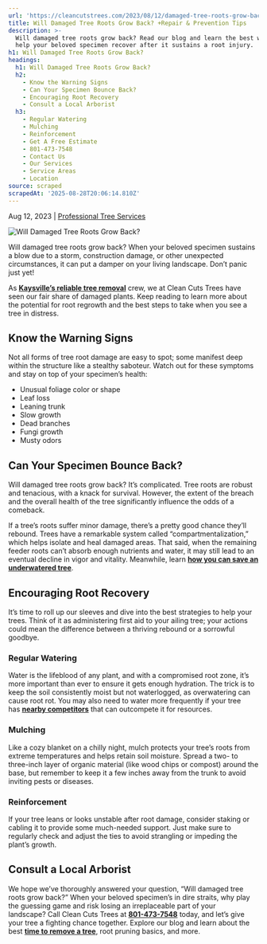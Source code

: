 ```yaml
---
url: 'https://cleancutstrees.com/2023/08/12/damaged-tree-roots-grow-back/'
title: Will Damaged Tree Roots Grow Back? +Repair & Prevention Tips
description: >-
  Will damaged tree roots grow back? Read our blog and learn the best ways to
  help your beloved specimen recover after it sustains a root injury.
h1: Will Damaged Tree Roots Grow Back?
headings:
  h1: Will Damaged Tree Roots Grow Back?
  h2:
    - Know the Warning Signs
    - Can Your Specimen Bounce Back?
    - Encouraging Root Recovery
    - Consult a Local Arborist
  h3:
    - Regular Watering
    - Mulching
    - Reinforcement
    - Get A Free Estimate
    - 801-473-7548
    - Contact Us
    - Our Services
    - Service Areas
    - Location
source: scraped
scrapedAt: '2025-08-28T20:06:14.810Z'
---
```

Aug 12, 2023 | [Professional Tree Services](https://cleancutstrees.com/category/professional-tree-services/)

![Will Damaged Tree Roots Grow Back?](./assets/8d2b5259fed6934f4c2a36fe18c8f0b11c58766b.jpg)

Will damaged tree roots grow back? When your beloved specimen sustains a blow due to a storm, construction damage, or other unexpected circumstances, it can put a damper on your living landscape. Don’t panic just yet!

As [**Kaysville’s reliable tree removal**](https://cleancutstrees.com/services/tree-removal/) crew, we at Clean Cuts Trees have seen our fair share of damaged plants. Keep reading to learn more about the potential for root regrowth and the best steps to take when you see a tree in distress.

## **Know the Warning Signs**

Not all forms of tree root damage are easy to spot; some manifest deep within the structure like a stealthy saboteur. Watch out for these symptoms and stay on top of your specimen’s health:

-   Unusual foliage color or shape
-   Leaf loss
-   Leaning trunk
-   Slow growth
-   Dead branches
-   Fungi growth
-   Musty odors

## **Can Your Specimen Bounce Back?**

Will damaged tree roots grow back? It’s complicated. Tree roots are robust and tenacious, with a knack for survival. However, the extent of the breach and the overall health of the tree significantly influence the odds of a comeback.

If a tree’s roots suffer minor damage, there’s a pretty good chance they’ll rebound. Trees have a remarkable system called “compartmentalization,” which helps isolate and heal damaged areas. That said, when the remaining feeder roots can’t absorb enough nutrients and water, it may still lead to an eventual decline in vigor and vitality. Meanwhile, learn [**how you can save an underwatered tree**](https://cleancutstrees.com/2023/11/12/how-to-save-underwatered-tree/).

## **Encouraging Root Recovery**

It’s time to roll up our sleeves and dive into the best strategies to help your trees. Think of it as administering first aid to your ailing tree; your actions could mean the difference between a thriving rebound or a sorrowful goodbye.

### **Regular Watering**

Water is the lifeblood of any plant, and with a compromised root zone, it’s more important than ever to ensure it gets enough hydration. The trick is to keep the soil consistently moist but not waterlogged, as overwatering can cause root rot. You may also need to water more frequently if your tree has [**nearby competitors**](https://extension.psu.edu/underplanting-trees-respect-the-roots) that can outcompete it for resources.

### **Mulching**

Like a cozy blanket on a chilly night, mulch protects your tree’s roots from extreme temperatures and helps retain soil moisture. Spread a two- to three-inch layer of organic material (like wood chips or compost) around the base, but remember to keep it a few inches away from the trunk to avoid inviting pests or diseases.

### **Reinforcement**

If your tree leans or looks unstable after root damage, consider staking or cabling it to provide some much-needed support. Just make sure to regularly check and adjust the ties to avoid strangling or impeding the plant’s growth.

## **Consult a Local Arborist**

We hope we’ve thoroughly answered your question, “Will damaged tree roots grow back?” When your beloved specimen’s in dire straits, why play the guessing game and risk losing an irreplaceable part of your landscape? Call Clean Cuts Trees at [**801-473-7548**](tel:8014737548) today, and let’s give your tree a fighting chance together. Explore our blog and learn about the best [**time to remove a tree**](https://cleancutstrees.com/2021/11/04/how-to-tell-when-its-time-to-remove-a-tree/), root pruning basics, and more.
